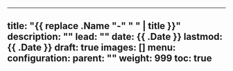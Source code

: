 <!--
SPDX-FileCopyrightText: 2020 Henk Verlinde

SPDX-License-Identifier: MIT
-->

---
title: "{{ replace .Name "-" " " | title }}"
description: ""
lead: ""
date: {{ .Date }}
lastmod: {{ .Date }}
draft: true
images: []
menu:
  configuration:
    parent: ""
weight: 999
toc: true
---
